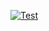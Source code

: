 [![Test](https://www.herokucdn.com/deploy/button.svg)](https://heroku.com/deploy?template=https://github.com/vincreator/new)
